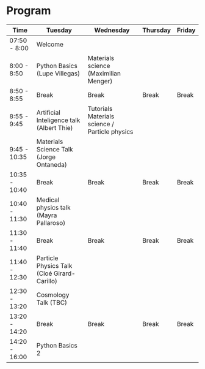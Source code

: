 # Program


| Time  | Tuesday | Wednesday | Thursday | Friday |
| ------------- | ------------- | ------------- | ------------- | ------------- |
| 07:50 - 8:00  | Welcome  | | | |
| 8:00 - 8:50  | Python Basics (Lupe Villegas)  | Materials science (Maximilian Menger)	| | |
| 8:50 - 8:55  |  Break | Break | Break | Break |
| 8:55 - 9:45 | Artificial Inteligence talk (Albert Thie)  | Tutorials Materials science / Particle physics| | |
| 9:45 - 10:35  | Materials Science Talk (Jorge Ontaneda)  | | | |
| 10:35 - 10:40  |  Break | Break | Break | Break |
| 10:40 - 11:30  | Medical physics talk (Mayra Pallaroso) | | | |
| 11:30 - 11:40  |  Break | Break | Break| Break|
| 11:40 - 12:30  | Particle Physics Talk (Cloé Girard-Carillo) | | | |
| 12:30 - 13:20  | Cosmology Talk (TBC)  | | | |
| 13:20 - 14:20  |  Break | Break | Break | Break |
| 14:20 - 16:00  | Python Basics 2 | | | |

